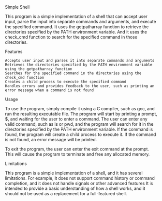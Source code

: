 Simple Shell

This program is a simple implementation of a shell that can accept user input, parse the input into separate commands and arguments, and execute the specified command.
It uses the getpatharray function to retrieve the directories specified by the PATH environment variable.
And it uses the check_cmd function to search for the specified command in those directories.

Features

    Accepts user input and parses it into separate commands and arguments
    Retrieves the directories specified by the PATH environment variable using the getpatharray function
    Searches for the specified command in the directories using the check_cmd function
    Creates a child process to execute the specified command
    Handles errors and provides feedback to the user, such as printing an error message when a command is not found

Usage

To use the program, simply compile it using a C compiler, such as gcc, and run the resulting executable file. 
The program will start by printing a prompt, $, and waiting for the user to enter a command. 
The user can enter any valid command, such as ls or pwd, and the program will search for it in the directories specified by the PATH environment variable.
If the command is found, the program will create a child process to execute it. If the command is not found, an error message will be printed.

To exit the program, the user can enter the exit command at the prompt. This will cause the program to terminate and free any allocated memory.

Limitations

This program is a simple implementation of a shell, and it has several limitations.
For example, it does not support command history or command completion, and it does not handle signals or other advanced features
It is intended to provide a basic understanding of how a shell works, and it should not be used as a replacement for a full-featured shell.
